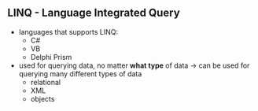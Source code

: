 LINQ - Language Integrated Query
--------------------------------

- languages that supports LINQ:
  - C#
  - VB
  - Delphi Prism
- used for querying data, no matter **what type** of data -> can be used for querying many different types of data
  - relational
  - XML
  - objects

